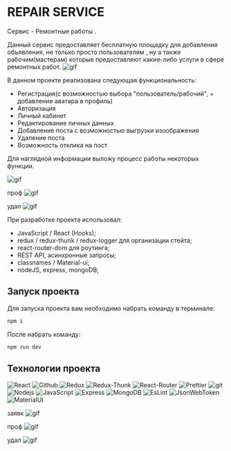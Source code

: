 # REPAIR SERVICE
Сервис - Ремонтные работы .

Данный сервис предоставляет бесплатную площадку для добавления объявления, не только просто пользователям , ну а также рабочим(мастерам) которые предоставляют какие-либо услуги в сфере ремонтных работ. 
![gif](https://github.com/zulamho/mediaProject/blob/main/home.gif)

В данном проекте реализована следующая функциональность:

- Регистрация(с возможностью выбора "пользователь/рабочий", + добавление аватара в профиль)
- Авторизация
- Личный кабинет
- Редактирование личных данных
- Добавление поста с возможностью выгрузки изоображения
- Удаление поста
- Возможность отклика на пост

Для наглядной информации выложу  процесс работы некоторых функции.

![gif](https://github.com/zulamho/mediaProject/blob/main/application.gif)

проф
![gif](https://github.com/zulamho/mediaProject/blob/main/ProfilePage.gif)

удал
![gif](https://github.com/zulamho/mediaProject/blob/main/deletePost.gif)

При разработке проекта использовал:

- JavaScript / React (Hooks);
- redux / redux-thunk / redux-logger для организации стейта;
- react-router-dom для роутинга;
- REST API, асинхронные запросы;
- classnames / Material-ui;
- nodeJS, express, mongoDB;



## Запуск проекта

Для запуска проекта вам необходимо набрать команду в терминале:

```javascript
npm i
```

После набрать команду:

```javascript
npm run dev
```

## Технологии проекта

<p>
  <img alt="React" src="https://img.shields.io/badge/-React-45b8d8?style=for-the-badge&logo=react&logoColor=white" />
  <img alt="Github" src="https://img.shields.io/badge/-Github-black?style=for-the-badge&logo=github&logoColor=white" />
  <img alt="Redux" src="https://img.shields.io/badge/-Redux-430098?style=for-the-badge&logo=redux&logoColor=white" />
  <img alt="Redux-Thunk" src="https://img.shields.io/badge/-Redux_Thunk-white?style=for-the-badge&logo=Redux&logoColor=430098" />
   <img alt="React-Router" src="https://img.shields.io/badge/-React_Router-black?style=for-the-badge&logo=react-router&logoColor=orange" />
  <img alt="Prettier" src="https://img.shields.io/badge/-Prettier-grey?style=for-the-badge&logo=Prettier&logoColor=orange" />
  <img alt="git" src="https://img.shields.io/badge/-Git-F05032?style=for-the-badge&logo=git&logoColor=white" />
  <img alt="Nodejs" src="https://img.shields.io/badge/-Nodejs-43853d?style=for-the-badge&logo=Node.js&logoColor=white" />
  <img alt="JavaScript" src="https://img.shields.io/badge/-JavaScript-yellow?style=for-the-badge&logo=JavaScript&logoColor=white" />
  <img alt="Express" src="https://img.shields.io/badge/-express-black?style=for-the-badge&logo=express&logoColor=white" />
    <img alt="MongoDB" src="https://img.shields.io/badge/-MongoDB-green?style=for-the-badge&logo=MongoDB&logoColor=white" />
    <img alt="EsLint" src="https://img.shields.io/badge/-EsLint-blue?style=for-the-badge&logo=EsLint&logoColor=white" />
    <img alt="JsonWebToken" src="https://img.shields.io/badge/-JsonWebToken-black?style=for-the-badge&logo=JsonWebToken&logoColor=white" />
    <img alt="MaterialUI" src="https://img.shields.io/badge/-MaterialUI-blue?style=for-the-badge&logo=MaterialUI&logoColor=white" />

  </p>


заявк
![gif](https://github.com/zulamho/mediaProject/blob/main/application.gif)

проф
![gif](https://github.com/zulamho/mediaProject/blob/main/ProfilePage.gif)

удал
![gif](https://github.com/zulamho/mediaProject/blob/main/deletePost.gif)